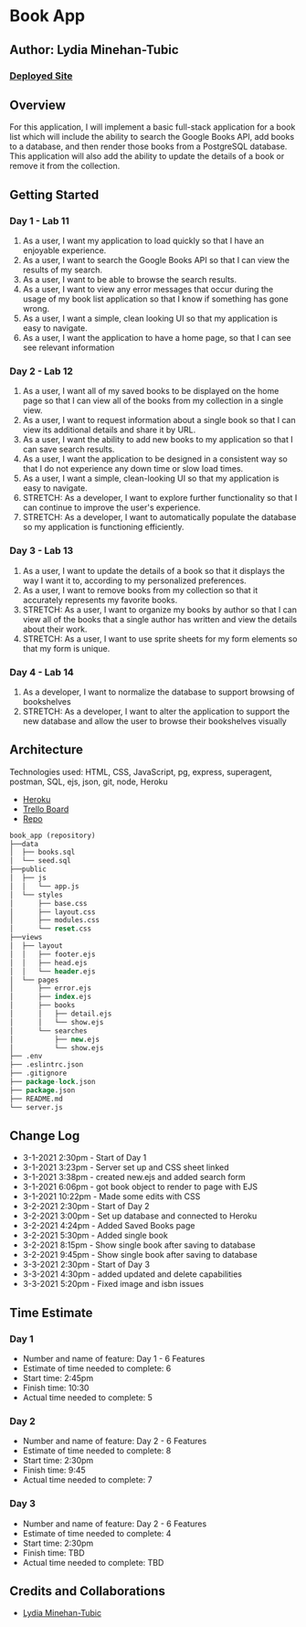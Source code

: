 # Book App

## Author: Lydia Minehan-Tubic

### [Deployed Site](https://book-app-lmt.herokuapp.com/)

## Overview

For this application, I will implement a basic full-stack application for a book list which will include the ability to search the Google Books API, add books to a database, and then render those books from a PostgreSQL database. This application will also add the ability to update the details of a book or remove it from the collection.

## Getting Started

### Day 1 - Lab 11

1. As a user, I want my application to load quickly so that I have an enjoyable experience.
2. As a user, I want to search the Google Books API so that I can view the results of my search.
3. As a user, I want to be able to browse the search results.
4. As a user, I want to view any error messages that occur during the usage of my book list application so that I know if something has gone wrong.
5. As a user, I want a simple, clean looking UI so that my application is easy to navigate.
6. As a user, I want the application to have a home page, so that I can see see relevant information

### Day 2 - Lab 12

1. As a user, I want all of my saved books to be displayed on the home page so that I can view all of the books from my collection in a single view.
2. As a user, I want to request information about a single book so that I can view its additional details and share it by URL.
3. As a user, I want the ability to add new books to my application so that I can save search results.
4. As a user, I want the application to be designed in a consistent way so that I do not experience any down time or slow load times.
5. As a user, I want a simple, clean-looking UI so that my application is easy to navigate.
6. STRETCH: As a developer, I want to explore further functionality so that I can continue to improve the user's experience.
7. STRETCH: As a developer, I want to automatically populate the database so my application is functioning efficiently.

### Day 3 - Lab 13

1. As a user, I want to update the details of a book so that it displays the way I want it to, according to my personalized preferences.
2. As a user, I want to remove books from my collection so that it accurately represents my favorite books.
3. STRETCH: As a user, I want to organize my books by author so that I can view all of the books that a single author has written and view the details about their work.
4. STRETCH: As a user, I want to use sprite sheets for my form elements so that my form is unique.

### Day 4 - Lab 14

1. As a developer, I want to normalize the database to support browsing of bookshelves
2. STRETCH: As a developer, I want to alter the application to support the new database and allow the user to browse their bookshelves visually

## Architecture

Technologies used: HTML, CSS, JavaScript, pg, express, superagent, postman, SQL, ejs, json, git, node, Heroku
* [Heroku](https://book-app-lmt.herokuapp.com/)
* [Trello Board](https://trello.com/b/phIL5fD9/book-app)
* [Repo](https://github.com/LydiaMT/book_app)


```SQL
book_app (repository)
├──data
│  ├── books.sql
│  └── seed.sql
├──public
│  ├── js
│  │   └── app.js
│  └── styles
│      ├── base.css
│      ├── layout.css
│      ├── modules.css
│      └── reset.css
├──views
│  ├── layout
│  │   ├── footer.ejs
│  │   ├── head.ejs
│  │   └── header.ejs
│  └── pages
│      ├── error.ejs
│      ├── index.ejs
│      ├── books
│      │   ├── detail.ejs
│      │   └── show.ejs
│      └── searches
│          ├── new.ejs
│          └── show.ejs
├── .env
├── .eslintrc.json
├── .gitignore
├── package-lock.json
├── package.json
├── README.md
└── server.js
```

## Change Log

* 3-1-2021 2:30pm - Start of Day 1
* 3-1-2021 3:23pm - Server set up and CSS sheet linked
* 3-1-2021 3:38pm - created new.ejs and added search form
* 3-1-2021 6:06pm - got book object to render to page with EJS
* 3-1-2021 10:22pm - Made some edits with CSS
* 3-2-2021 2:30pm - Start of Day 2
* 3-2-2021 3:00pm - Set up database and connected to Heroku
* 3-2-2021 4:24pm - Added Saved Books page
* 3-2-2021 5:30pm - Added single book
* 3-2-2021 8:15pm - Show single book after saving to database
* 3-2-2021 9:45pm - Show single book after saving to database
* 3-3-2021 2:30pm - Start of Day 3
* 3-3-2021 4:30pm - added updated and delete capabilities
* 3-3-2021 5:20pm - Fixed image and isbn issues

## Time Estimate

### Day 1

* Number and name of feature: Day 1 - 6 Features
* Estimate of time needed to complete: 6
* Start time: 2:45pm
* Finish time: 10:30
* Actual time needed to complete: 5

### Day 2

* Number and name of feature: Day 2 - 6 Features
* Estimate of time needed to complete: 8
* Start time: 2:30pm
* Finish time: 9:45
* Actual time needed to complete: 7

### Day 3

* Number and name of feature: Day 2 - 6 Features
* Estimate of time needed to complete: 4
* Start time: 2:30pm
* Finish time: TBD
* Actual time needed to complete: TBD

## Credits and Collaborations

* [Lydia Minehan-Tubic](https://github.com/LydiaMT)
